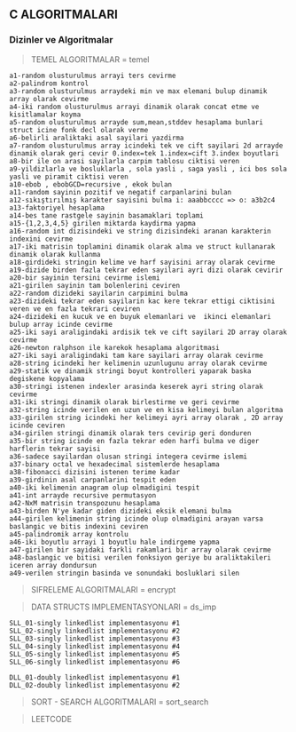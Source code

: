 ## C ALGORITMALARI
### Dizinler ve Algoritmalar

>TEMEL ALGORITMALAR = temel
    
    a1-random olusturulmus arrayi ters cevirme
    a2-palindrom kontrol
    a3-random olusturulmus arraydeki min ve max elemani bulup dinamik array olarak cevirme
    a4-iki random olusturulmus arrayi dinamik olarak concat etme ve kisitlamalar koyma
    a5-random olusturulmus arrayde sum,mean,stddev hesaplama bunlari struct icine fonk decl olarak verme
    a6-belirli araliktaki asal sayilari yazdirma
    a7-random olusturulmus array icindeki tek ve cift sayilari 2d arrayde dinamik olarak geri cevir 0.index=tek 1.index=cift 3.index boyutlari
    a8-bir ile on arasi sayilarla carpim tablosu ciktisi veren
    a9-yildizlarla ve bosluklarla , sola yasli , saga yasli , ici bos sola yasli ve piramit ciktisi veren
    a10-ebob , ebobGCD=recursive , ekok bulan 
    a11-random sayinin pozitif ve negatif carpanlarini bulan
    a12-sıkıştırılmış karakter sayisini bulma i: aaabbcccc => o: a3b2c4
    a13-faktoriyel hesaplama
    a14-bes tane rastgele sayinin basamaklari toplami
    a15-{1,2,3,4,5} girilen miktarda kaydirma yapma
    a16-random int dizisindeki ve string dizisindeki aranan karakterin indexini cevirme
    a17-iki matrisin toplamini dinamik olarak alma ve struct kullanarak dinamik olarak kullanma  
    a18-girdideki stringin kelime ve harf sayisini array olarak cevirme
    a19-dizide birden fazla tekrar eden sayilari ayri dizi olarak cevirir
    a20-bir sayinin tersini cevirme islemi
    a21-girilen sayinin tam bolenlerini ceviren
    a22-random dizideki sayilarin carpimini bulma
    a23-dizideki tekrar eden sayilarin kac kere tekrar ettigi ciktisini veren ve en fazla tekrari ceviren
    a24-dizideki en kucuk ve en buyuk elemanlari ve  ikinci elemanlari bulup array icinde cevirme
    a25-iki sayi araligindaki ardisik tek ve cift sayilari 2D array olarak cevirme
    a26-newton ralphson ile karekok hesaplama algoritmasi
    a27-iki sayi araligindaki tam kare sayilari array olarak cevirme
    a28-string icindeki her kelimenin uzunlugunu array olarak cevirme 
    a29-statik ve dinamik stringi boyut kontrolleri yaparak baska degiskene kopyalama
    a30-stringi istenen indexler arasinda keserek ayri string olarak cevirme
    a31-iki stringi dinamik olarak birlestirme ve geri cevirme
    a32-string icinde verilen en uzun ve en kisa kelimeyi bulan algoritma 
    a33-girilen string icindeki her kelimeyi ayri array olarak , 2D array icinde ceviren
    a34-girilen stringi dinamik olarak ters cevirip geri donduren 
    a35-bir string icinde en fazla tekrar eden harfi bulma ve diger harflerin tekrar sayisi 
    a36-sadece sayilardan olusan stringi integera cevirme islemi    
    a37-binary octal ve hexadecimal sistemlerde hesaplama    
    a38-fibonacci dizisini istenen terime kadar
    a39-girdinin asal carpanlarini tespit eden    
    a40-iki kelimenin anagram olup olmadigini tespit
    a41-int arrayde recursive permutasyon
    a42-NxM matrisin transpozunu hesaplama
    a43-birden N'ye kadar giden dizideki eksik elemani bulma 
    a44-girilen kelimenin string icinde olup olmadigini arayan varsa baslangic ve bitis indexini ceviren 
    a45-palindromik array kontrolu
    a46-iki boyutlu arrayi 1 boyutlu hale indirgeme yapma
    a47-girilen bir sayidaki farkli rakamlari bir array olarak cevirme
    a48-baslangic ve bitisi verilen fonksiyon geriye bu araliktakileri iceren array dondursun
    a49-verilen stringin basinda ve sonundaki bosluklari silen


>SIFRELEME ALGORITMALARI = encrypt
   


>DATA STRUCTS IMPLEMENTASYONLARI = ds_imp    

    SLL_01-singly linkedlist implementasyonu #1 
    SLL_02-singly linkedlist implementasyonu #2 
    SLL_03-singly linkedlist implementasyonu #3 
    SLL_04-singly linkedlist implementasyonu #4 
    SLL_05-singly linkedlist implementasyonu #5
    SLL_06-singly linkedlist implementasyonu #6

    DLL_01-doubly linkedlist implementasyonu #1
    DLL_02-doubly linkedlist implementasyonu #2
 






>SORT - SEARCH ALGORITMALARI = sort_search



>LEETCODE
    
